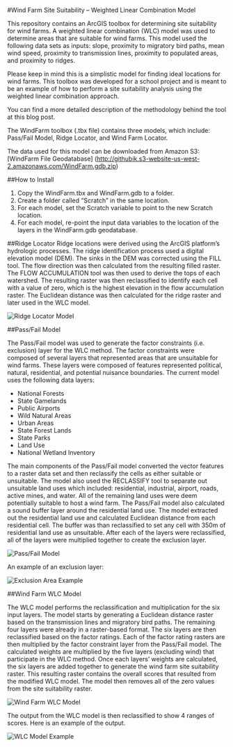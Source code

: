 #Wind Farm Site Suitability – Weighted Linear Combination Model

This repository contains an ArcGIS toolbox for determining site suitability for wind farms. A weighted linear combination (WLC) model was used to determine areas that are suitable for wind farms. This model used the following data sets as inputs: slope, proximity to migratory bird paths, mean wind speed, proximity to transmission lines, proximity to populated areas, and proximity to ridges.   

Please keep in mind this is a simplistic model for finding ideal locations for wind farms.  This toolbox was developed for a school project and is meant to be an example of how to perform a site suitability analysis using the weighted linear combination approach.

You can find a more detailed description of the methodology behind the tool at this blog post.

The WindFarm toolbox (.tbx file) contains three models, which include: Pass/Fail Model, Ridge Locator, and Wind Farm Locator.  

The data used for this model can be downloaded from Amazon S3: [WindFarm File Geodatabase] (http://githubik.s3-website-us-west-2.amazonaws.com/WindFarm.gdb.zip)

##How to Install
1. Copy the WindFarm.tbx and WindFarm.gdb to a folder. 
2. Create a folder called “Scratch” in the same location.
3. For each model, set the Scratch variable to point to the new Scratch location.
4. For each model, re-point the input data variables to the location of the layers in the WindFarm.gdb geodatabase.

##Ridge Locator
Ridge locations were derived using the ArcGIS platform’s hydrologic processes.   The ridge identification process used a digital elevation model (DEM).  The sinks in the DEM was corrected using the FILL tool.  The flow direction was then calculated from the resulting filled raster.  The FLOW ACCUMULATION tool was then used to derive the tops of each watershed.  The resulting raster was then reclassified to identify each cell with a value of zero, which is the highest elevation in the flow accumulation raster.  The Euclidean distance was then calculated for the ridge raster and later used in the WLC model.

![Ridge Locator Model]( /images/RidgeLocatorModel.png)

##Pass/Fail Model

The Pass/Fail model was used to generate the factor constraints (i.e. exclusion) layer for the WLC method.  The factor constraints were composed of several layers that represented areas that are unsuitable for wind farms.  These layers were composed of features represented political, natural, residential, and potential nuisance boundaries. The current model uses the following data layers: 
- National Forests
- State Gamelands
- Public Airports
- Wild Natural Areas
- Urban Areas
- State Forest Lands
- State Parks
- Land Use
- National Wetland Inventory

The main components of the Pass/Fail model converted the vector features to a raster data set and then reclassify the cells as either suitable or unsuitable.  The model also used the RECLASSIFY tool to separate out unsuitable land uses which included: residential, industrial, airport, roads, active mines, and water.  All of the remaining land uses were deem potentially suitable to host a wind farm.  The Pass/Fail model also calculated a sound buffer layer around the residential land use.  The model extracted out the residential land use and calculated Euclidean distance from each residential cell.  The buffer was than reclassified to set any cell with 350m of residential land use as unsuitable.  After each of the layers were reclassified, all of the layers were multiplied together to create the exclusion layer.

![Pass/Fail Model]( /images/PassFailModel.png)

An example of an exclusion layer:

![Exclusion Area Example]( /images/ExclusionAreaExample.png)

##Wind Farm WLC Model

The WLC model performs the reclassification and multiplication for the six input layers.  The model starts by generating a Euclidean distance raster based on the transmission lines and migratory bird paths.  The remaining four layers were already in a raster-based format.  The six layers are then reclassified based on the factor ratings.  Each of the factor rating rasters are then multiplied by the factor constraint layer from the Pass/Fail model.  The calculated weights are multiplied by the five layers (excluding wind) that participate in the WLC method.  Once each layers’ weights are calculated, the six layers are added together to generate the wind farm site suitability raster.  This resulting raster contains the overall scores that resulted from the modified WLC model.  The model then removes all of the zero values from the site suitability raster.      

![Wind Farm WLC Model]( /images/WLCModel.png)

The output from the WLC model is then reclassified to show 4 ranges of scores.  Here is an example of the output.

![WLC Model Example]( /images/WLCFinalOutputExample.png)


